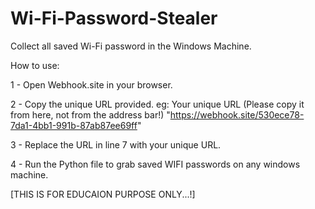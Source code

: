 # Wi-Fi-Password-Stealer
Collect all saved Wi-Fi password in the Windows Machine.

How to use:

1 - Open Webhook.site in your browser.

2 - Copy the unique URL provided. eg: Your unique URL (Please copy it from here, not from the address bar!) "https://webhook.site/530ece78-7da1-4bb1-991b-87ab87ee69ff"

3 - Replace the URL in line 7 with your unique URL.

4 - Run the Python file to grab saved WIFI passwords on any windows machine.

[THIS IS FOR EDUCAION PURPOSE ONLY...!]
